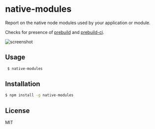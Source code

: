 
# native-modules

Report on the native node modules used by your application or module.

Checks for presence of [prebuild](https://npmjs.org/package/prebuild) and [prebuild-ci](https://npmjs.org/package/prebuild-ci).

![screenshot](screenshot.png)

## Usage

```bash
 $ native-modules 
```

## Installation

```bash
$ npm install -g native-modules
```

## License

MIT
